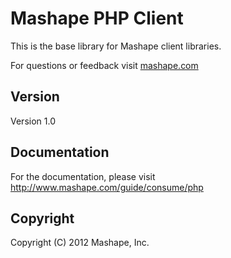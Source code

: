 Mashape PHP Client
============================================

This is the base library for Mashape client libraries.

For questions or feedback visit [mashape.com](http://mashape.com/)

Version
--------------

Version 1.0

Documentation
-------------------

For the documentation, please visit http://www.mashape.com/guide/consume/php

Copyright
---------------

Copyright (C) 2012 Mashape, Inc.
